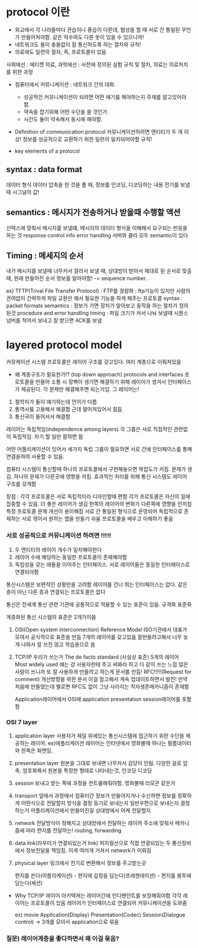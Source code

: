 # protocol 이란

- 외교에서 각 나라들마다 관습이나 풍습이 다른데, 협상을 할 때 서로 간 통일된 무언가 만들어져야함. 같은 악수여도 다른 뜻이 있을 수 있으니까!
- 네트워크도 둘이 충돌없이 잘 통신하도록 하는 절차와 규칙!
- 의료에도 일련의 절차, 즉, 프로토콜이 있음

사회에선 : 에티켓
의료, 과학에선 : 사전에 정의된 실험 규칙 및 절차, 의료는 의료처치를 위한 과정

- 컴퓨터에서 커뮤니케이션 : 네트워크 간의 대화.

  - 성공적인 커뮤니케이션이 되려면 어떤 얘기를 해야하는지 주제를 알고있어야함.
  - 약속을 잡기위해 어떤 수단을 쓸 것인가.
  - 시간도 둘이 약속해서 동시에 해야함.

- Definition of communication protocol
  커뮤니케이션하려면 엔티티가 두 개 이상!
  정보를 성공적으로 교환하기 위한 일련의 일치되어야할 규칙!

- key elements of a protocol

## syntax : data format

데이터 형식
데이터 압축을 한 것을 풀 때, 정보를 인코딩, 디코딩하는 내용
전기를 보낼 때 시그널의 값!

## semantics : 메시지가 전송하거나 받을때 수행할 액션

신텍스에 맞춰서 메시지를 보낼떄, 메시지의 데이터 형식을 이해해서 요구되는 반응을 하는 것
response
control info
error handling
서버와 클라 모두 semantic이 있다

## Timing : 메세지의 순서

내가 메시지를 보낼때 너무커서 잘라서 보낼 때, 상대방이 받아서 제대로 된 순서로 맞출때, 원래 만들어진 순서 정보를 알아야함! -> sequence number.

ex) TFTP(Trival File Transfer Protocol) : FTP를 경량화
: ftp기능이 있지만 사람의 관여없이 간략하게 파일 교환만 해서 필요한 기능을 하게 해주는 프로토콜
syntax : packet formats
semantics : 정보가 가면 장치가 알아보고 동작을 하는 절차가 정의된것 procedure and error handling
timing : 파일 크기가 커서 나눠 보낼때 시퀀스 넘버를 적어서 보내고 잘 받으면 ACK를 보냄

# layered protocol model

커뮤케이션 시스템 프로토콜은 레이어 구조를 갖고있다. 여러 계층으로 이뤄져있음

- 왜 계층구조가 필요한가!? (top down approach)
  protocols and interfaces
  프로토콜을 만들어 소통 시 장벽이 생기면 해결하기 위해 레이어가 생겨서 인터페이스가 제공된다.
  각 문제만 해결해주면 되는거임. 그 레이어는!

1. 철학자가 둘이 얘기하는데 언어가 다름
2. 통역사를 고용해서 해결함 근데 떨어져있어서 힘듬
3. 통신국이 들어서서 해결함

레이어는 독립적임(independence among layers)
각 그룹은 서로 직접적인 관련없이 독립적임.
자기 할 일만 잘하면 됨

어떤 어플리케이션이 있어서 세가지 독립 그룹이 필요하면 서로 간에 인터페이스를 통해 연결을하여 사용할 수 있음.

컴퓨터 시스템이 통신할때 하나의 프로토콜에서 구현해놓으면 복잡도가 커짐. 문제가 생김. 하나의 문제가 다른곳에 영향을 끼침.
효과적인 처리를 위해 통신 시스템도 레이어 구조를 갖게함

장점 :
각각 프로토콜은 서로 독립적이라 디자인할때 편함
각가 프로토콜은 자신의 일에 집중할 수 있음. 더 좋은 레이어가 생김
한쪽의 레이어의 변화가 다른쪽에 영향을 안끼침
특정 프로토콜 문제 개선이 용이해짐
서로 간 통일된 형식으로 운영되어 독립적으로 존재하는 서로 엮어서 원하는 앱을 만들기 쉬움
프로토콜을 배우고 이해하기 좋음

### 서로 성공적으로 커뮤니케이션 하려면 !!!!!

1. 두 엔티티의 레이어 개수가 일치해야한다
2. 레이어 수에 해당하는 동일한 프로토콜이 존재해야함
3. 독립성을 갖는 애들을 이어주는 인터페이스. 서로 레이어들은 동일한 인터페이스로 연결되야함

통신시스템은 보편적인 상황만을 고려함
레이어를 건너 뛰는 인터페이스는 없다.
같은 층이 아닌 다른 층과 연결되는 프로토콜은 없다

통신은 전세계 통신 관련 기관에 공통적으로 적용할 수 있는 표준이 있음. 규격화 표준화

계층화된 통신 시스템의 표준은 2개가이쑴

1. OSI(Open system interconnection) Reference Model
   ISO기관에서 대표가 모여서 공식적으로 표준을 만듬
   7개의 레이어를 갖고있음
   잘만들려고해서 너무 늦게 나와서 잘 쓰진 않고 학습용으로 씀

2. TCP/IP 우리가 쓰는거
   The de facto standard (사실상 표준)
   5개의 레이어
   Most widely used
   얘는 걍 사용자한테 주고 써봐라 하고 다 같이 쓰는 느낌
   많은 사람이 쓰니까 또 잘 사용하게 만들려고 하는게 문서를 만듬! RFC!!!!!(Request for comment) 개선방향을 위한 문서
   이걸 참고해서 계속 업데이트하면서 발전!
   만약 처음에 만들었는데 별로면 RFC도 없이 그냥 사라지는 적자생존메카니즘이 존재함

   Application레이어에서 OSI에 application presentation session레이어를 포함함

### OSI 7 layer

1. application layer
   사용자가 제일 위에있는 통신시스템에 접근하기 위한 수단을 제공하는 레이어.
   ex)에플리케이션 레이어는 인터넷에서 영화볼때 하나는 필름데이터와 한쪽은 화면임.
2. presentation layer
   원본을 그대로 보내면 너무커서 감당이 안됨. 다양한 걸로 압축, 암호화해서 원본을 특정한 형태로 나타내는것, 인코딩 디코딩
3. session
   보내고 받는 쪽에 과정을 컨트롤해줘야함. 영화볼때 리모콘 같은거
4. transport
   앞에서 과정에서 컴퓨터간 정보가 만들어지거나 수신하면 정보를 정확하게 어떤식으로 전달할지 방식을 결정
   등기로 보내는지 일반우편으로 보내는지 결정하는거
   어플리케이션에서 만들어진걸 상대방에서 어케 전달할지
5. network
   전달방식이 정해지고 상대방에서 전달하는 레이어
   주소에 맞춰서 메카니즘에 따라 편지를 전달하는!
   routing, forwarding
6. data link(라우터가 연결되있는거 link)
   피지컬선으로 직접 연결되있는 두 통신장비에서 정보전달을 책임짐. 이게 여러개 거쳐서 network가 이뤄짐
7. physical layer
   링크에서 전기로 변환해서 정보를 주고받는곳

   편지를 쓴다(어플리케이션) - 편지에 감정을 담는다(프레젠테이션) - 편지를 봉투에 담는다(세션)

- Why TCP/IP
  레이어 아키텍쳐는 레이어간에 인디펜던트를 보장해줘야함
  각각 레이어는 프로토콜이 있음
  레이어가 인터페이스로 연결되어 커뮤니케이션을 도와줌

  ex) movie
  Application(Display)
  Presentation(Codec)
  Session(Dialogue control)
  -> 3개를 모아서 application으로 묶음

### 질문) 레이어계층을 좋다하면서 왜 이걸 묶음?
